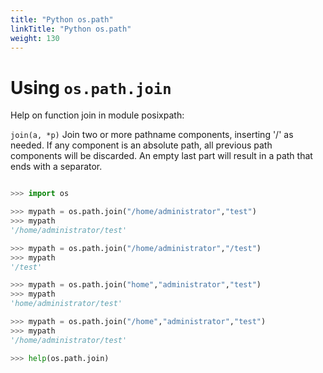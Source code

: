 ```yaml
---
title: "Python os.path"
linkTitle: "Python os.path"
weight: 130
---
```


# Using `os.path.join`

Help on function join in module posixpath:

`join(a, *p)`
    Join two or more pathname components, inserting '/' as needed.
    If any component is an absolute path, all previous path components
    will be discarded.  An empty last part will result in a path that
    ends with a separator.

```python

>>> import os

>>> mypath = os.path.join("/home/administrator","test")
>>> mypath
'/home/administrator/test'

>>> mypath = os.path.join("/home/administrator","/test")
>>> mypath
'/test'

>>> mypath = os.path.join("home","administrator","test")
>>> mypath
'home/administrator/test'

>>> mypath = os.path.join("/home","administrator","test")
>>> mypath
'/home/administrator/test'

>>> help(os.path.join)
```
